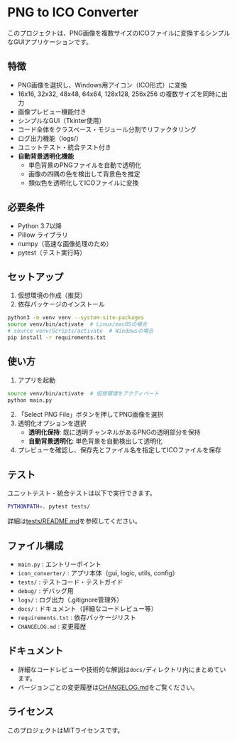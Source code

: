 # PNG to ICO Converter

このプロジェクトは、PNG画像を複数サイズのICOファイルに変換するシンプルなGUIアプリケーションです。

## 特徴
- PNG画像を選択し、Windows用アイコン（ICO形式）に変換
- 16x16, 32x32, 48x48, 64x64, 128x128, 256x256 の複数サイズを同時に出力
- 画像プレビュー機能付き
- シンプルなGUI（Tkinter使用）
- コード全体をクラスベース・モジュール分割でリファクタリング
- ログ出力機能（logs/）
- ユニットテスト・統合テスト付き
- **自動背景透明化機能**
  - 単色背景のPNGファイルを自動で透明化
  - 画像の四隅の色を検出して背景色を推定
  - 類似色を透明化してICOファイルに変換

## 必要条件
- Python 3.7以降
- Pillow ライブラリ
- numpy（高速な画像処理のため）
- pytest（テスト実行時）

## セットアップ
1. 仮想環境の作成（推奨）
2. 依存パッケージのインストール

```bash
python3 -m venv venv --system-site-packages
source venv/bin/activate  # Linux/macOSの場合
# source venv/Scripts/activate  # Windowsの場合
pip install -r requirements.txt
```

## 使い方
1. アプリを起動

```bash
source venv/bin/activate  # 仮想環境をアクティベート
python main.py
```

2. 「Select PNG File」ボタンを押してPNG画像を選択
3. 透明化オプションを選択
   - **透明化保持**: 既に透明チャンネルがあるPNGの透明部分を保持
   - **自動背景透明化**: 単色背景を自動検出して透明化
4. プレビューを確認し、保存先とファイル名を指定してICOファイルを保存

## テスト
ユニットテスト・統合テストは以下で実行できます。

```bash
PYTHONPATH=. pytest tests/
```

詳細は[tests/README.md](./tests/README.md)を参照してください。

## ファイル構成
- `main.py` : エントリーポイント
- `icon_converter/` : アプリ本体（gui, logic, utils, config）
- `tests/` : テストコード・テストガイド
- `debug/` : デバッグ用
- `logs/` : ログ出力（.gitignore管理外）
- `docs/` : ドキュメント（詳細なコードレビュー等）
- `requirements.txt` : 依存パッケージリスト
- `CHANGELOG.md` : 変更履歴

## ドキュメント
- 詳細なコードレビューや技術的な解説は`docs/`ディレクトリ内にまとめています。
- バージョンごとの変更履歴は[CHANGELOG.md](./CHANGELOG.md)をご覧ください。

## ライセンス
このプロジェクトはMITライセンスです。
